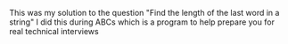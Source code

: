 This was my solution to the question "Find the length of the last word in a string"
I did this during ABCs which is a program to help prepare you for real technical interviews